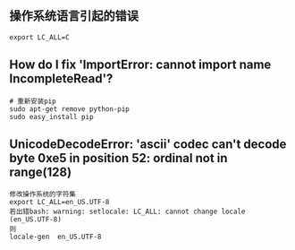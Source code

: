 ## 操作系统语言引起的错误
```
export LC_ALL=C
```
## How do I fix 'ImportError: cannot import name IncompleteRead'?
```
# 重新安装pip
sudo apt-get remove python-pip
sudo easy_install pip
```

## UnicodeDecodeError: 'ascii' codec can't decode byte 0xe5 in position 52: ordinal not in range(128)
```
修改操作系统的字符集
export LC_ALL=en_US.UTF-8
若出错bash: warning: setlocale: LC_ALL: cannot change locale (en_US.UTF-8)
则
locale-gen  en_US.UTF-8
```
[comment]: <tags> (pip)
[comment]: <description> (pip相关错误)
[comment]: <title> (pip 相关错误)
[comment]: <author> (夏洛之枫)